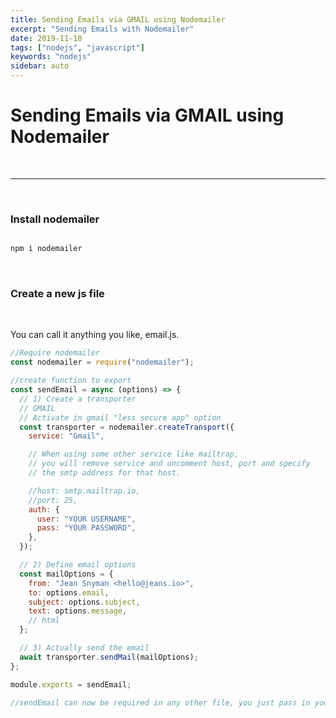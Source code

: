 ```yaml
---
title: Sending Emails via GMAIL using Nodemailer
excerpt: "Sending Emails with Nodemailer"
date: 2019-11-18
tags: ["nodejs", "javascript"]
keywords: "nodejs"
sidebar: auto
---
```


# Sending Emails via GMAIL using Nodemailer

<br>
<hr>
<br>

### Install nodemailer

```javascript

npm i nodemailer

```

<br>

### Create a new js file

<br>

You can call it anything you like, email.js.

```javascript
//Require nodemailer
const nodemailer = require("nodemailer");

//create function to export
const sendEmail = async (options) => {
  // 1) Create a transporter
  // GMAIL
  // Activate in gmail "less secure app" option
  const transporter = nodemailer.createTransport({
    service: "Gmail",

    // When using some other service like mailtrap,
    // you will remove service and uncomment host, port and specify
    // the smtp address for that host.

    //host: smtp.mailtrap.io,
    //port: 25,
    auth: {
      user: "YOUR USERNAME",
      pass: "YOUR PASSWORD",
    },
  });

  // 2) Define email options
  const mailOptions = {
    from: "Jean Snyman <hello@jeans.io>",
    to: options.email,
    subject: options.subject,
    text: options.message,
    // html
  };

  // 3) Actually send the email
  await transporter.sendMail(mailOptions);
};

module.exports = sendEmail;

//sendEmail can now be required in any other file, you just pass in your mail options.
```
